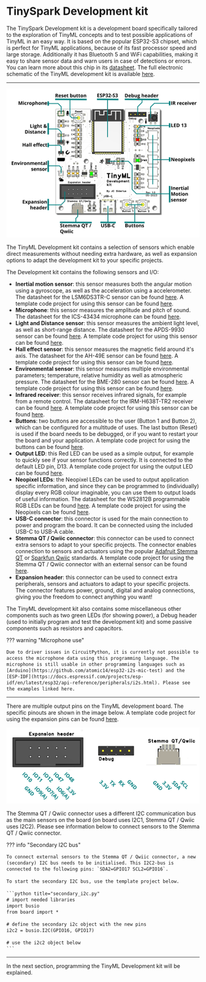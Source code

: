 # TinySpark Development kit

The TinySpark Development kit is a development board specifically tailored to the exploration of TinyML concepts and to test possible applications of TinyML in an easy way. It is based on the popular ESP32-S3 chipset, which is perfect for TinyML applications, because of its fast processor speed and large storage. Additionally it has Bluetooth 5 and WiFi capabilities, making it easy to share sensor data and warn users in case of detections or errors. You can learn more about this chip in its [datasheet](../assets/datasheets/esp32-s3-wroom-1.pdf). The full electronic schematic of the TinyML development kit is available [here](../assets/datasheets/tinyml_development_kit.pdf).

---

![TinyML Development kit](../assets/images/devboard_annotated.png)

The TinyML Development kit contains a selection of sensors which enable direct measurements without needing extra hardware, as well as expansion options to adapt the development kit to your specific projects.

The Development kit contains the following sensors and I/O:

- **Inertial motion sensor**: this sensor measures both the angular motion using a gyroscope, as well as the acceleration using a accelerometer. The datasheet for the LSM6DS3TR-C sensor can be found [here](../assets/datasheets/lsm6ds3tr-c.pdf). A template code project for using this sensor can be found [here]().
- **Microphone**: this sensor measures the amplitude and pitch of sound. The datasheet for the ICS-43434 microphone can be found [here](../assets/datasheets/ics-43434.pdf).
- **Light and Distance sensor**: this sensor measures the ambient light level, as well as short-range distance. The datasheet for the APDS-9930 sensor can be found [here](../assets/datasheets/apds-9930.pdf). A template code project for using this sensor can be found [here]().
- **Hall effect sensor**: this sensor measures the magnetic field around it's axis. The datasheet for the AH-49E sensor can be found [here](../assets/datasheets/ah-49e.pdf). A template code project for using this sensor can be found [here]().
- **Environmental sensor**: this sensor measures multiple environmental parameters; temperature, relative humidity as well as atmospheric pressure. The datasheet for the BME-280 sensor can be found [here](../assets/datasheets/bme-280.pdf). A template code project for using this sensor can be found [here]().
- **Infrared receiver**: this sensor receives infrared signals, for example from a remote control. The datasheet for the IRM-H638T-TR2 receiver can be found [here](../assets/datasheets/irm-h638t-tr2.pdf). A template code project for using this sensor can be found [here]().
- **Buttons**: two buttons are accessible to the user (Button 1 and Button 2), which can be configured for a multitude of uses. The last button (Reset) is used if the board needs to be debugged, or if you want to restart your the board and your application. A template code project for using the buttons can be found [here]().
- **Output LED**: this Red LED can be used as a simple output, for example to quickly see if your sensor functions correctly. It is connected to the default LED pin, D13. A template code project for using the output LED can be found [here]().
- **Neopixel LEDs**: the Neopixel LEDs can be used to output application specific information, and since they can be programmed to (individually) display every RGB colour imaginable, you can use them to output loads of useful information. The datasheet for the WS2812B programmable RGB LEDs can be found [here](../assets/datasheets/ws2812b.pdf). A template code project for using the Neopixels can be found [here]().
- **USB-C connector**: this connector is used for the main connection to power and program the board. It can be connected using the included USB-C to USB-A cable.
- **Stemma QT / Qwiic connector**: this connector can be used to connect extra sensors to adapt to your specific projects. The connector enables connection to sensors and actuators using the popular [Adafruit Stemma QT](https://www.adafruit.com/category/620) or [Sparkfun Qwiic](https://www.sparkfun.com/categories/399) standards. A template code project for using the Stemma QT / Qwiic connector with an external sensor can be found [here]().
- **Expansion header**: this connector can be used to connect extra peripherals, sensors and actuators to adapt to your specific projects. The connector features power, ground, digital and analog connections, giving you the freedom to connect anything you want!

The TinyML development kit also contains some miscellaneous other components such as two green LEDs (for showing power), a Debug header (used to initially program and test the development kit) and some passive components such as resistors and capacitors.

??? warning "Microphone use"

    Due to driver issues in CircuitPython, it is currently not possible to access the microphone data using this programming language. The microphone is still usable in other programming languages such as [Arduino](https://github.com/atomic14/esp32-i2s-mic-test) and the [ESP-IDF](https://docs.espressif.com/projects/esp-idf/en/latest/esp32/api-reference/peripherals/i2s.html). Please see the examples linked here.

---

There are multiple output pins on the TinyML development board. The specific pinouts are shown in the image below. A template code project for using the expansion pins can be found [here](). 

![TinyML devkit pinouts](../assets/images/header_pins.png)

The Stemma QT / Qwiic connector uses a different I2C communication bus as the main sensors on the board (on board uses I2C1, Stemma QT / Qwiic uses I2C2). Please see information below to connect sensors to the Stemma QT / Qwiic connector.

??? info "Secondary I2C bus"

    To connect external sensors to the Stemma QT / Qwiic connector, a new (secondary) I2C bus needs to be initialised. This I2C2-bus is connected to the following pins: `SDA2=GPIO17 SCL2=GPIO16`.

    To start the secondary I2C bus, use the template project below.

    ```python title="secondary_i2c.py"
    # import needed libraries
    import busio
    from board import *

    # define the secondary i2c object with the new pins
    i2c2 = busio.I2C(GPIO16, GPIO17)

    # use the i2c2 object below
    ```

---

In the next section, programming the TinyML Development kit will be explained.